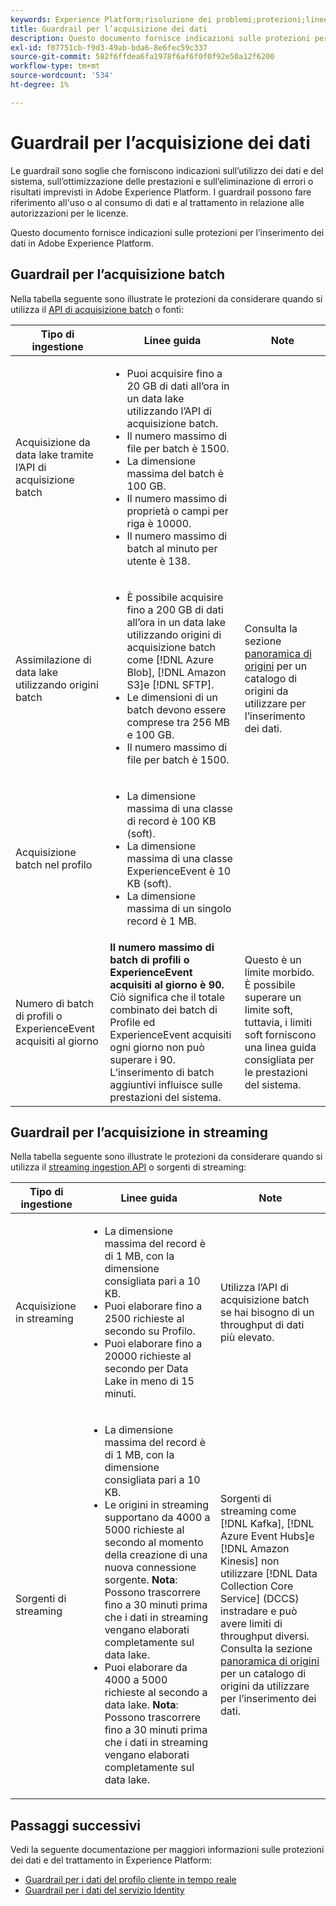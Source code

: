 ```yaml
---
keywords: Experience Platform;risoluzione dei problemi;protezioni;linee guida;
title: Guardrail per l’acquisizione dei dati
description: Questo documento fornisce indicazioni sulle protezioni per l’inserimento dei dati in Adobe Experience Platform
exl-id: f07751cb-f9d3-49ab-bda6-8e6fec59c337
source-git-commit: 582f6ffdea6fa1978f6af6f0f0f92e50a12f6200
workflow-type: tm+mt
source-wordcount: '534'
ht-degree: 1%

---
```


# Guardrail per l’acquisizione dei dati

Le guardrail sono soglie che forniscono indicazioni sull’utilizzo dei dati e del sistema, sull’ottimizzazione delle prestazioni e sull’eliminazione di errori o risultati imprevisti in Adobe Experience Platform. I guardrail possono fare riferimento all&#39;uso o al consumo di dati e al trattamento in relazione alle autorizzazioni per le licenze.

Questo documento fornisce indicazioni sulle protezioni per l’inserimento dei dati in Adobe Experience Platform.

## Guardrail per l’acquisizione batch

Nella tabella seguente sono illustrate le protezioni da considerare quando si utilizza il [API di acquisizione batch](./batch-ingestion/overview.md) o fonti:

| Tipo di ingestione | Linee guida | Note |
| --- | --- | --- |
| Acquisizione da data lake tramite l’API di acquisizione batch | <ul><li>Puoi acquisire fino a 20 GB di dati all’ora in un data lake utilizzando l’API di acquisizione batch.</li><li>Il numero massimo di file per batch è 1500.</li><li>La dimensione massima del batch è 100 GB.</li><li>Il numero massimo di proprietà o campi per riga è 10000.</li><li>Il numero massimo di batch al minuto per utente è 138.</li></ul> |
| Assimilazione di data lake utilizzando origini batch | <ul><li>È possibile acquisire fino a 200 GB di dati all’ora in un data lake utilizzando origini di acquisizione batch come [!DNL Azure Blob], [!DNL Amazon S3]e [!DNL SFTP].</li><li>Le dimensioni di un batch devono essere comprese tra 256 MB e 100 GB.</li><li>Il numero massimo di file per batch è 1500.</li></ul> | Consulta la sezione [panoramica di origini](../sources/home.md) per un catalogo di origini da utilizzare per l’inserimento dei dati. |
| Acquisizione batch nel profilo | <ul><li>La dimensione massima di una classe di record è 100 KB (soft).</li><li>La dimensione massima di una classe ExperienceEvent è 10 KB (soft).</li><li>La dimensione massima di un singolo record è 1 MB.</li></ul> |
| Numero di batch di profili o ExperienceEvent acquisiti al giorno | **Il numero massimo di batch di profili o ExperienceEvent acquisiti al giorno è 90.** Ciò significa che il totale combinato dei batch di Profile ed ExperienceEvent acquisiti ogni giorno non può superare i 90. L’inserimento di batch aggiuntivi influisce sulle prestazioni del sistema. | Questo è un limite morbido. È possibile superare un limite soft, tuttavia, i limiti soft forniscono una linea guida consigliata per le prestazioni del sistema. |

## Guardrail per l’acquisizione in streaming

Nella tabella seguente sono illustrate le protezioni da considerare quando si utilizza il [streaming ingestion API](./streaming-ingestion/overview.md) o sorgenti di streaming:

| Tipo di ingestione | Linee guida | Note |
| --- | --- | --- |
| Acquisizione in streaming | <ul><li>La dimensione massima del record è di 1 MB, con la dimensione consigliata pari a 10 KB.</li><li>Puoi elaborare fino a 2500 richieste al secondo su Profilo.</li><li>Puoi elaborare fino a 20000 richieste al secondo per Data Lake in meno di 15 minuti.</li></ul> | Utilizza l’API di acquisizione batch se hai bisogno di un throughput di dati più elevato. |
| Sorgenti di streaming | <ul><li>La dimensione massima del record è di 1 MB, con la dimensione consigliata pari a 10 KB.</li><li>Le origini in streaming supportano da 4000 a 5000 richieste al secondo al momento della creazione di una nuova connessione sorgente. **Nota**: Possono trascorrere fino a 30 minuti prima che i dati in streaming vengano elaborati completamente sul data lake.</li><li>Puoi elaborare da 4000 a 5000 richieste al secondo a data lake. **Nota**: Possono trascorrere fino a 30 minuti prima che i dati in streaming vengano elaborati completamente sul data lake.</li></ul> | Sorgenti di streaming come [!DNL Kafka], [!DNL Azure Event Hubs]e [!DNL Amazon Kinesis] non utilizzare [!DNL Data Collection Core Service] (DCCS) instradare e può avere limiti di throughput diversi. Consulta la sezione [panoramica di origini](../sources/home.md) per un catalogo di origini da utilizzare per l’inserimento dei dati. |

## Passaggi successivi

Vedi la seguente documentazione per maggiori informazioni sulle protezioni dei dati e del trattamento in Experience Platform:

* [Guardrail per i dati del profilo cliente in tempo reale](../profile/guardrails.md)
* [Guardrail per i dati del servizio Identity](../identity-service/guardrails.md)
